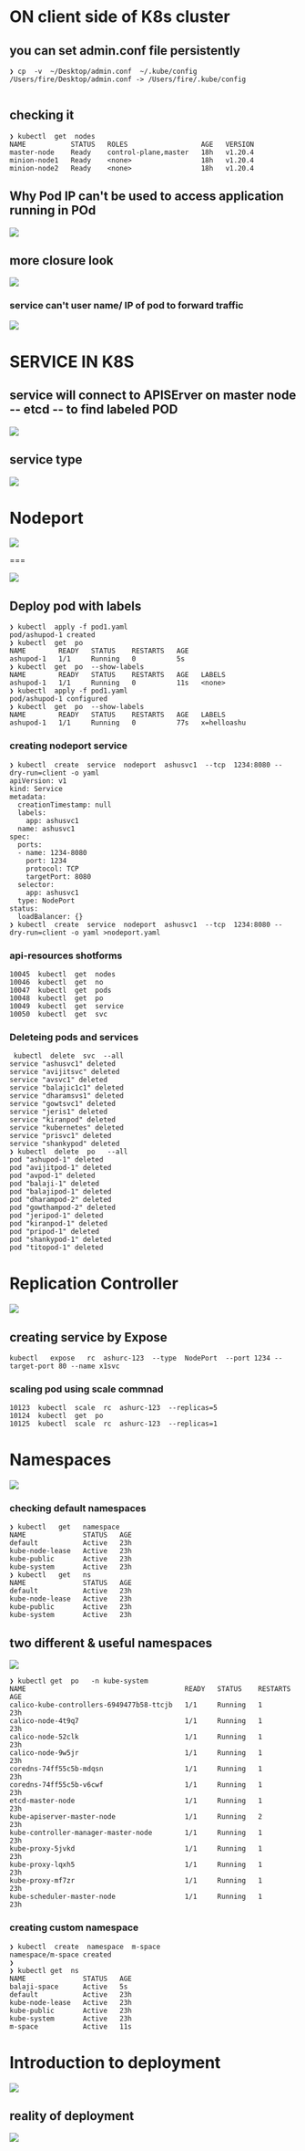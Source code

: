 # ON client side of K8s cluster

## you can set admin.conf file persistently 

```
❯ cp  -v  ~/Desktop/admin.conf  ~/.kube/config
/Users/fire/Desktop/admin.conf -> /Users/fire/.kube/config


```

## checking it 


```
❯ kubectl  get  nodes
NAME           STATUS   ROLES                  AGE   VERSION
master-node    Ready    control-plane,master   18h   v1.20.4
minion-node1   Ready    <none>                 18h   v1.20.4
minion-node2   Ready    <none>                 18h   v1.20.4

```


## Why Pod IP can't be used to access application running in POd 

<img src="podip.png">

## more closure look 

<img src="podnet.png">

### service can't user name/ IP of pod to forward traffic 

<img src="prob.png">

# SERVICE IN K8S

## service will connect to APISErver on master node -- etcd -- to find labeled POD 

<img src="svc.png">

## service type 

<img src="stype.png">

# Nodeport 

<img src="np1.png">

===

<img src="np2.png">


## Deploy pod with labels 

```
❯ kubectl  apply -f pod1.yaml
pod/ashupod-1 created
❯ kubectl  get  po
NAME        READY   STATUS    RESTARTS   AGE
ashupod-1   1/1     Running   0          5s
❯ kubectl  get  po  --show-labels
NAME        READY   STATUS    RESTARTS   AGE   LABELS
ashupod-1   1/1     Running   0          11s   <none>
❯ kubectl  apply -f pod1.yaml
pod/ashupod-1 configured
❯ kubectl  get  po  --show-labels
NAME        READY   STATUS    RESTARTS   AGE   LABELS
ashupod-1   1/1     Running   0          77s   x=helloashu

```
### creating nodeport service 

```
❯ kubectl  create  service  nodeport  ashusvc1  --tcp  1234:8080 --dry-run=client -o yaml
apiVersion: v1
kind: Service
metadata:
  creationTimestamp: null
  labels:
    app: ashusvc1
  name: ashusvc1
spec:
  ports:
  - name: 1234-8080
    port: 1234
    protocol: TCP
    targetPort: 8080
  selector:
    app: ashusvc1
  type: NodePort
status:
  loadBalancer: {}
❯ kubectl  create  service  nodeport  ashusvc1  --tcp  1234:8080 --dry-run=client -o yaml >nodeport.yaml

```
### api-resources shotforms 

```
10045  kubectl  get  nodes
10046  kubectl  get  no
10047  kubectl  get  pods
10048  kubectl  get  po
10049  kubectl  get  service
10050  kubectl  get  svc

```

### Deleteing pods and services

```
 kubectl  delete  svc  --all
service "ashusvc1" deleted
service "avijitsvc" deleted
service "avsvc1" deleted
service "balajic1c1" deleted
service "dharamsvs1" deleted
service "gowtsvc1" deleted
service "jeris1" deleted
service "kiranpod" deleted
service "kubernetes" deleted
service "prisvc1" deleted
service "shankypod" deleted
❯ kubectl  delete  po   --all
pod "ashupod-1" deleted
pod "avijitpod-1" deleted
pod "avpod-1" deleted
pod "balaji-1" deleted
pod "balajipod-1" deleted
pod "dharampod-2" deleted
pod "gowthampod-2" deleted
pod "jeripod-1" deleted
pod "kiranpod-1" deleted
pod "pripod-1" deleted
pod "shankypod-1" deleted
pod "titopod-1" deleted

```

# Replication Controller 

<img src="rc.png">


## creating service by Expose 

```
kubectl   expose   rc  ashurc-123  --type  NodePort  --port 1234 --target-port 80 --name x1svc 

```

### scaling pod using scale commnad 

```
10123  kubectl  scale  rc  ashurc-123  --replicas=5
10124  kubectl  get  po 
10125  kubectl  scale  rc  ashurc-123  --replicas=1
```

# Namespaces 

<img src="ns.png">

### checking default namespaces

```
❯ kubectl   get   namespace
NAME              STATUS   AGE
default           Active   23h
kube-node-lease   Active   23h
kube-public       Active   23h
kube-system       Active   23h
❯ kubectl   get   ns
NAME              STATUS   AGE
default           Active   23h
kube-node-lease   Active   23h
kube-public       Active   23h
kube-system       Active   23h

```

## two different & useful namespaces

<img src="ns1.png">

```
❯ kubectl get  po   -n kube-system
NAME                                       READY   STATUS    RESTARTS   AGE
calico-kube-controllers-6949477b58-ttcjb   1/1     Running   1          23h
calico-node-4t9q7                          1/1     Running   1          23h
calico-node-52clk                          1/1     Running   1          23h
calico-node-9w5jr                          1/1     Running   1          23h
coredns-74ff55c5b-mdqsn                    1/1     Running   1          23h
coredns-74ff55c5b-v6cwf                    1/1     Running   1          23h
etcd-master-node                           1/1     Running   1          23h
kube-apiserver-master-node                 1/1     Running   2          23h
kube-controller-manager-master-node        1/1     Running   1          23h
kube-proxy-5jvkd                           1/1     Running   1          23h
kube-proxy-lqxh5                           1/1     Running   1          23h
kube-proxy-mf7zr                           1/1     Running   1          23h
kube-scheduler-master-node                 1/1     Running   1          23h

```

### creating custom namespace 

```
❯ kubectl  create  namespace  m-space
namespace/m-space created
❯ 
❯ kubectl get  ns
NAME              STATUS   AGE
balaji-space      Active   5s
default           Active   23h
kube-node-lease   Active   23h
kube-public       Active   23h
kube-system       Active   23h
m-space           Active   11s

```

# Introduction to deployment 

<img src="dep.png">

## reality of deployment 

<img src="depreal.png">




